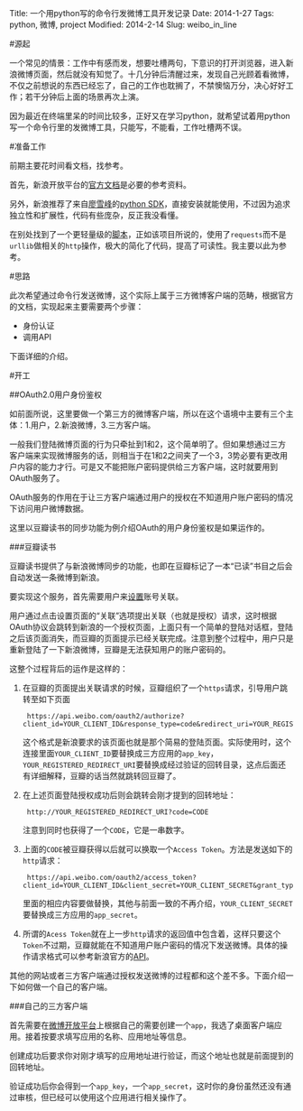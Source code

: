 Title: 一个用python写的命令行发微博工具开发记录
Date: 2014-1-27
Tags: python, 微博, project
Modified: 2014-2-14
Slug: weibo_in_line

#源起

一个常见的情景：工作中有感而发，想要吐槽两句，下意识的打开浏览器，进入新浪微博页面，然后就没有知觉了。十几分钟后清醒过来，发现自己光顾着看微博，不仅之前想说的东西已经忘了，自己的工作也耽搁了，不禁懊恼万分，决心好好工作；若干分钟后上面的场景再次上演。

因为最近在终端里呆的时间比较多，正好又在学习python，就希望试着用python写一个命令行里的发微博工具，只能写，不能看，工作吐槽两不误。

#准备工作

前期主要花时间看文档，找参考。

首先，新浪开放平台的[官方文档](http://open.weibo.com/wiki/%E9%A6%96%E9%A1%B5)是必要的参考资料。

另外，新浪推荐了来自[廖雪峰](http://weibo.com/liaoxuefeng)的[python SDK](http://michaelliao.github.io/sinaweibopy/)，直接安装就能使用，不过因为追求独立性和扩展性，代码有些庞杂，反正我没看懂。

在别处找到了一个更轻量级的[脚本](http://lxyu.github.io/weibo/)，正如该项目所说的，使用了`requests`而不是`urllib`做相关的`http`操作，极大的简化了代码，提高了可读性。我主要以此为参考。


#思路

此次希望通过命令行发送微博，这个实际上属于三方微博客户端的范畴，根据官方的文档，实现起来主要需要两个步骤：

- 身份认证
- 调用API

下面详细的介绍。

#开工

##OAuth2.0用户身份鉴权

如前面所说，这里要做一个第三方的微博客户端，所以在这个语境中主要有三个主体：1.用户，2.新浪微博，3.三方客户端。

一般我们登陆微博页面的行为只牵扯到1和2，这个简单明了。但如果想通过三方客户端来实现微博服务的话，则相当于在1和2之间夹了一个3，3势必要有更改用户内容的能力才行。可是又不能把账户密码提供给三方客户端，这时就要用到OAuth服务了。

OAuth服务的作用在于让三方客户端通过用户的授权在不知道用户账户密码的情况下访问用户微博数据。

这里以豆瓣读书的同步功能为例介绍OAuth的用户身份鉴权是如果运作的。

###豆瓣读书

豆瓣读书提供了与新浪微博同步的功能，也即在豆瓣标记了一本“已读”书目之后会自动发送一条微博到新浪。

要实现这个服务，首先需要用户来[设置](http://book.douban.com/settings/sync)账号关联。

用户通过点击设置页面的“关联”选项提出关联（也就是授权）请求，这时根据OAuth协议会跳转到新浪的一个授权页面，上面只有一个简单的登陆对话框，登陆之后该页面消失，而豆瓣的页面提示已经关联完成。注意到整个过程中，用户只是重新登陆了一下新浪微博，豆瓣是无法获知用户的账户密码的。

这整个过程背后的运作是这样的：

1. 在豆瓣的页面提出关联请求的时候，豆瓣组织了一个`https`请求，引导用户跳转至如下页面

        https://api.weibo.com/oauth2/authorize?client_id=YOUR_CLIENT_ID&response_type=code&redirect_uri=YOUR_REGISTERED_REDIRECT_URI
    
    这个格式是新浪要求的该页面也就是那个简易的登陆页面。实际使用时，这个连接里面`YOUR_CLIENT_ID`要替换成三方应用的`app_key`，`YOUR_REGISTERED_REDIRECT_URI`要替换成经过验证的回转目录，这点后面还有详细解释，豆瓣的话当然就跳转回豆瓣了。

2. 在上述页面登陆授权成功后则会跳转会刚才提到的回转地址：

        http://YOUR_REGISTERED_REDIRECT_URI?code=CODE

    注意到同时也获得了一个`CODE`，它是一串数字。

3. 上面的`CODE`被豆瓣获得以后就可以换取一个`Access Token`。方法是发送如下的`http`请求：

        https://api.weibo.com/oauth2/access_token?client_id=YOUR_CLIENT_ID&client_secret=YOUR_CLIENT_SECRET&grant_type=authorization_code&redirect_uri=YOUR_REGISTERED_REDIRECT_URI&code=CODE
   里面的相应内容要做替换，其他与前面一致的不再介绍，`YOUR_CLIENT_SECRET`要替换成三方应用的`app_secret`。

4. 所谓的`Acess Token`就在上一步`http`请求的返回值中包含着，这样只要这个`Token`不过期，豆瓣就能在不知道用户账户密码的情况下发送微博。具体的操作请求格式可以参考新浪官方的[API](http://open.weibo.com/wiki/%E5%BE%AE%E5%8D%9AAPI)。

其他的网站或者三方客户端通过授权发送微博的过程都和这个差不多。下面介绍一下如何做一个自己的客户端。

###自己的三方客户端

首先需要在[微博开放平台](http://open.weibo.com/)上根据自己的需要创建一个`app`，我选了桌面客户端应用。接着按要求填写应用的名称、应用地址等信息。

创建成功后要求你对刚才填写的应用地址进行验证，而这个地址也就是前面提到的回转地址。

验证成功后你会得到一个`app_key`，一个`app_secret`，这时你的身份虽然还没有通过审核，但已经可以使用这个应用进行相关操作了。
